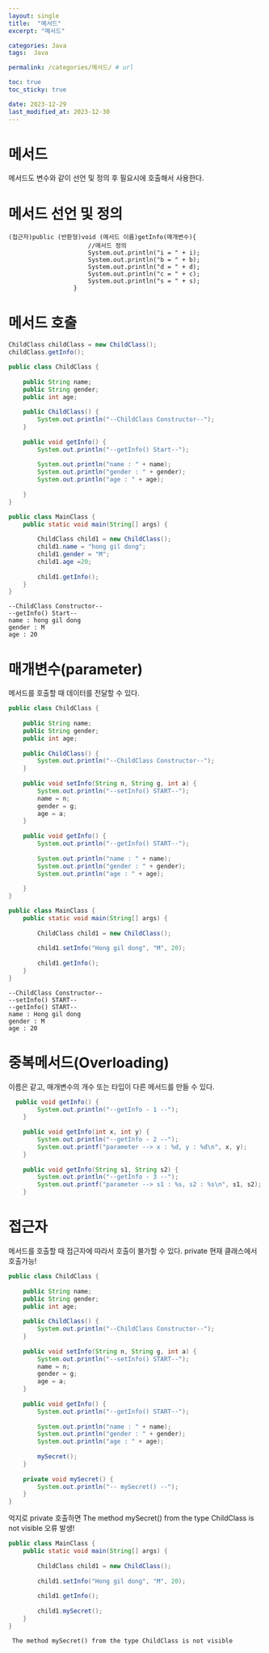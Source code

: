 ```yaml
---
layout: single
title:  "메서드"
excerpt: "메서드"

categories: Java
tags:  Java

permalink: /categories/메서드/ # url

toc: true
toc_sticky: true

date: 2023-12-29
last_modified_at: 2023-12-30
---
```


# 메서드
메서드도 변수와 같이 선언 및 정의 후 필요시에 호출해서 사용한다.

# 메서드 선언 및 정의 

```
(접근자)public (반환형)void (메서드 이름)getInfo(매개변수){
                      //메서드 정의
                      System.out.println("i = " + i);
                      System.out.println("b = " + b);
                      System.out.println("d = " + d);
                      System.out.println("c = " + c);
                      System.out.println("s = " + s);
                  }
```

# 메서드 호출 

```java
ChildClass childClass = new ChildClass();
childClass.getInfo();
```

```java
public class ChildClass {
	
	public String name;
	public String gender;
	public int age;
	
	public ChildClass() {
		System.out.println("--ChildClass Constructor--");
	}
	
	public void getInfo() {
		System.out.println("--getInfo() Start--");
		
		System.out.println("name : " + name);
		System.out.println("gender : " + gender);
		System.out.println("age : " + age);
		
	}
}
```

```java
public class MainClass {
	public static void main(String[] args) {
		
		ChildClass child1 = new ChildClass();
		child1.name = "hong gil dong";
		child1.gender = "M";
		child1.age =20;
		
		child1.getInfo();
	}
}
```
    --ChildClass Constructor--
    --getInfo() Start--
    name : hong gil dong
    gender : M
    age : 20

# 매개변수(parameter)
메서드를 호출할 때 데이터를 전달할 수 있다.

```java
public class ChildClass {
	
	public String name;
	public String gender;
	public int age;
	
	public ChildClass() {
		System.out.println("--ChildClass Constructor--");
	}
	
	public void setInfo(String n, String g, int a) {
		System.out.println("--setInfo() START--");
		name = n;
		gender = g;
		age = a;
	}
	
	public void getInfo() {
		System.out.println("--getInfo() START--");
		
		System.out.println("name : " + name);
		System.out.println("gender : " + gender);
		System.out.println("age : " + age);
		
	}
}
```

```java
public class MainClass {
	public static void main(String[] args) {
		
		ChildClass child1 = new ChildClass();
		
		child1.setInfo("Hong gil dong", "M", 20);
		
		child1.getInfo();
	}
}
```
    --ChildClass Constructor--
    --setInfo() START--
    --getInfo() START--
    name : Hong gil dong
    gender : M
    age : 20

# 중복메서드(Overloading)
이름은 같고, 매개변수의 개수 또는 타입이 다른 메서드를 만들 수 있다.

```java
  public void getInfo() {
  		System.out.println("--getInfo - 1 --");
  	}
	
	public void getInfo(int x, int y) {
		System.out.println("--getInfo - 2 --");
		System.out.printf("parameter --> x : %d, y : %d\n", x, y);
	}
	
	public void getInfo(String s1, String s2) {
		System.out.println("--getInfo - 3 --");
		System.out.printf("parameter --> s1 : %s, s2 : %s\n", s1, s2);
	}
```

# 접근자
메서드를 호출할 때 접근자에 따라서 호출이 불가할 수 있다.
private 현재 클래스에서 호출가능!

```java
public class ChildClass {
	
	public String name;
	public String gender;
	public int age;
	
	public ChildClass() {
		System.out.println("--ChildClass Constructor--");
	}
	
	public void setInfo(String n, String g, int a) {
		System.out.println("--setInfo() START--");
		name = n;
		gender = g;
		age = a;
	}
	
	public void getInfo() {
		System.out.println("--getInfo() START--");
		
		System.out.println("name : " + name);
		System.out.println("gender : " + gender);
		System.out.println("age : " + age);
		
		mySecret();
	}
	
	private void mySecret() {
		System.out.println("-- mySecret() --");
	}
}
```

억지로 private 호출하면 The method mySecret() from the type ChildClass is not visible 오류 발생!

```java
public class MainClass {
	public static void main(String[] args) {
		
		ChildClass child1 = new ChildClass();
		
		child1.setInfo("Hong gil dong", "M", 20);
		
		child1.getInfo();
		
		child1.mySecret();
	}
}
```
     The method mySecret() from the type ChildClass is not visible
